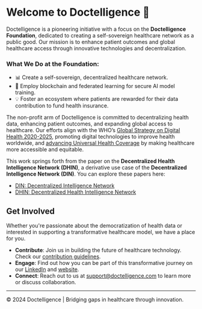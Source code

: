 # Welcome to Doctelligence 🚀

Doctelligence is a pioneering initiative with a focus on the **Doctelligence Foundation**, dedicated to creating a self-sovereign healthcare network as a public good. Our mission is to enhance patient outcomes and global healthcare access through innovative technologies and decentralization.

### What We Do at the Foundation:
- 📊 Create a self-sovereign, decentralized healthcare network.
- 🧬 Employ blockchain and federated learning for secure AI model training.
- 💡 Foster an ecosystem where patients are rewarded for their data contribution to fund health insurance.

The non-profit arm of Doctelligence is committed to decentralizing health data, enhancing patient outcomes, and expanding global access to healthcare. Our efforts align with the WHO’s [Global Strategy on Digital Health 2020-2025](https://www.who.int/publications/i/item/9789240020924), promoting digital technologies to improve health worldwide, and [advancing Universal Health Coverage](https://www.who.int/europe/health-topics/universal-health-coverage) by making healthcare more accessible and equitable.

This work springs forth from the paper on the **Decentralized Health Intelligence Network (DHIN)**, a derivative use case of the **Decentralized Intelligence Network (DIN)**. You can explore these papers here:
- [DIN: Decentralized Intelligence Network](https://arxiv.org/abs/2407.02461)
- [DHIN: Decentralized Health Intelligence Network](https://arxiv.org/abs/2408.06240)

## Get Involved
Whether you're passionate about the democratization of health data or interested in supporting a transformative healthcare model, we have a place for you.

- **Contribute**: Join us in building the future of healthcare technology. Check our [contribution guidelines](CONTRIBUTING.md).
- **Engage**: Find out how you can be part of this transformative journey on our [LinkedIn](https://www.linkedin.com/company/doctelligence/) and [website](https://www.doctelligence.org).
- **Connect**: Reach out to us at [support@doctelligence.com](mailto:support@doctelligence.com) to learn more or discuss collaboration.

---

© 2024 Doctelligence | Bridging gaps in healthcare through innovation.
